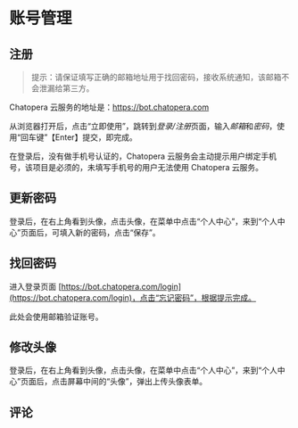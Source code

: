 # 账号管理

## 注册

> 提示：请保证填写正确的邮箱地址用于找回密码，接收系统通知，该邮箱不会泄漏给第三方。

Chatopera 云服务的地址是：<a href="https://bot.chatopera.com" target="_blank">https://bot.chatopera.com</a>

从浏览器打开后，点击“立即使用”，跳转到*登录/注册*页面，输入*邮箱*和*密码*，使用“回车键”【Enter】提交，即完成。

在登录后，没有做手机号认证的，Chatopera 云服务会主动提示用户绑定手机号，该项目是必须的，未填写手机号的用户无法使用 Chatopera 云服务。

## 更新密码

登录后，在右上角看到头像，点击头像，在菜单中点击“个人中心”，来到“个人中心”页面后，可填入新的密码，点击“保存”。

## 找回密码

进入登录页面 [https://bot.chatopera.com/login](https://bot.chatopera.com/login)，点击“忘记密码”，根据提示完成。

此处会使用邮箱验证账号。

## 修改头像

登录后，在右上角看到头像，点击头像，在菜单中点击“个人中心”，来到“个人中心”页面后，点击屏幕中间的“头像”，弹出上传头像表单。

## 评论

<script src="https://utteranc.es/client.js"
        repo="chatopera/docs"
        issue-term="pathname"
        label="Comment"
        theme="github-light"
        crossorigin="anonymous"
        async>
</script>
